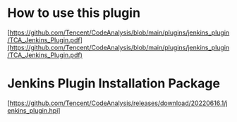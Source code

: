 # How to use this plugin

[https://github.com/Tencent/CodeAnalysis/blob/main/plugins/jenkins_plugin/TCA_Jenkins_Plugin.pdf](https://github.com/Tencent/CodeAnalysis/blob/main/plugins/jenkins_plugin/TCA_Jenkins_Plugin.pdf)


# Jenkins Plugin Installation Package
[https://github.com/Tencent/CodeAnalysis/releases/download/20220616.1/jenkins_plugin.hpi]
